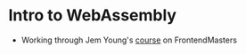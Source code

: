 # Intro to WebAssembly
- Working through Jem Young's [course](https://frontendmasters.com/courses/web-assembly/) on FrontendMasters